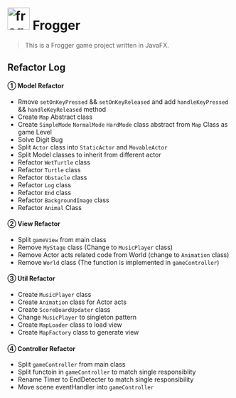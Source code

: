 # <img src="https://timgsa.baidu.com/timg?image&quality=80&size=b9999_10000&sec=1574904535284&di=813c323d940e990abd930b9162c49178&imgtype=0&src=http%3A%2F%2Fb-ssl.duitang.com%2Fuploads%2Fitem%2F201802%2F06%2F20180206082802_nmqet.thumb.700_0.jpg" alt="frog logo" width="50"/> Frogger

> This is a Frogger game project written in JavaFX.<br>

## Refactor Log

#### ① Model Refactor

* Rmove `setOnKeyPressed` && `setOnKeyReleased` and add `handleKeyPressed` && `handleKeyReleased` method
* Create `Map` Abstract class
* Create `SimpleMode` `NormalMode` `HardMode` class abstract from `Map` Class as game Level
* Solve Digit Bug
* Split `Actor` class into `StaticActor` and `MovableActor`
* Split Model classes to inherit from different actor
* Refactor `WetTurtle` class
* Refactor `Turtle` class
* Refactor `Obstacle` class
* Refactor `Log` class
* Refactor `End` class
* Refactor `BackgroundImage` class
* Refactor `Animal` Class

#### ② View Refactor

* Split `gameView` from main class
* Remove `MyStage` class (Change to `MusicPlayer` class)
* Remove Actor acts related code from World (change to `Animation` class)
* Remove `World` class (The function is implemented in `gameController`)

#### ③ Util Refactor

* Create `MusicPlayer` class
* Create `Animation` class for Actor acts
* Create `ScoreBoardUpdater` class
* Change `MusicPlayer` to singleton pattern
* Create `MapLoader` class to load view
* Create `MapFactory` class to generate view

#### ④ Controller Refactor

* Split `gameController` from main class
* Split functoin in `gameController` to match single responsiblity
* Rename Timer to EndDetecter to match single responsibility
* Move scene eventHandler into `gameController`
